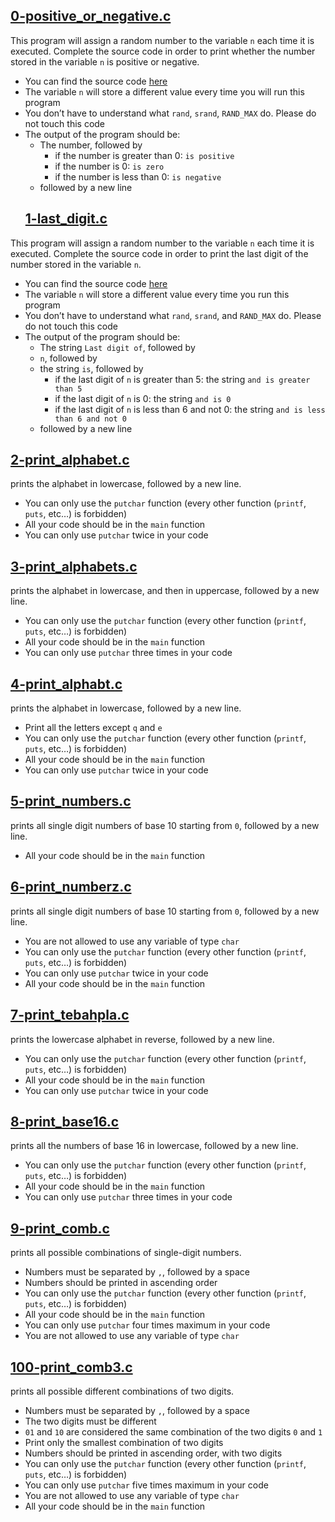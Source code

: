 ## [0-positive_or_negative.c](./0-positive_or_negative.c)
This program will assign a random number to the variable `n` each time it is executed. Complete the source code in order to print whether the number stored in the variable `n` is positive or negative.

* You can find the source code [here](https://intranet.alxswe.com/rltoken/rrqNDWjrCWdARnWFLPExPw)
* The variable `n` will store a different value every time you will run this program
* You don’t have to understand what `rand`, `srand`, `RAND_MAX` do. Please do not touch this code
* The output of the program should be:
  * The number, followed by
    * if the number is greater than 0: `is positive`
    * if the number is 0: `is zero`
    * if the number is less than 0: `is negative`
  * followed by a new line
  ## [1-last_digit.c](./1-last_digit.c)
This program will assign a random number to the variable `n` each time it is executed. Complete the source code in order to print the last digit of the number stored in the variable `n`.

* You can find the source code [here](https://intranet.alxswe.com/rltoken/5HWhPDsq3jq1yCRQFrLl4Q)
* The variable `n` will store a different value every time you run this program
* You don’t have to understand what `rand`, `srand`, and `RAND_MAX` do. Please do not touch this code
* The output of the program should be:
  * The string `Last digit of`, followed by
  * `n`, followed by
  * the string `is`, followed by
    * if the last digit of `n` is greater than 5: the string `and is greater than 5`
    * if the last digit of `n` is 0: the string `and is 0`
    * if the last digit of `n` is less than 6 and not 0: the string `and is less than 6 and not 0`
  * followed by a new line
## [2-print_alphabet.c](./2-print_alphabet.c)
  prints the alphabet in lowercase, followed by a new line.

* You can only use the `putchar` function (every other function (`printf`, `puts`, etc…) is forbidden)
* All your code should be in the `main` function
* You can only use `putchar` twice in your code
## [3-print_alphabets.c](3-print_alphabets.c)
prints the alphabet in lowercase, and then in uppercase, followed by a new line.

* You can only use the `putchar` function (every other function (`printf`, `puts`, etc…) is forbidden)
* All your code should be in the `main` function
* You can only use `putchar` three times in your code
## [4-print_alphabt.c](./4-print_alphabt.c)
prints the alphabet in lowercase, followed by a new line.

* Print all the letters except `q` and `e`
* You can only use the `putchar` function (every other function (`printf`, `puts`, etc…) is forbidden)
* All your code should be in the `main` function
* You can only use `putchar` twice in your code
## [5-print_numbers.c](./5-print_numbers.c)
prints all single digit numbers of base 10 starting from `0`, followed by a new line.

* All your code should be in the `main` function
## [6-print_numberz.c](./6-print_numberz.c)
 prints all single digit numbers of base 10 starting from `0`, followed by a new line.

* You are not allowed to use any variable of type `char`
* You can only use the `putchar` function (every other function (`printf`, `puts`, etc…) is forbidden)
* You can only use `putchar` twice in your code
* All your code should be in the `main` function
## [7-print_tebahpla.c](./7-print_tebahpla.c)
prints the lowercase alphabet in reverse, followed by a new line.

* You can only use the `putchar` function (every other function (`printf`, `puts`, etc…) is forbidden)
* All your code should be in the `main` function
* You can only use `putchar` twice in your code
## [8-print_base16.c](./8-print_base16.c)
prints all the numbers of base 16 in lowercase, followed by a new line.

* You can only use the `putchar` function (every other function (`printf`, `puts`, etc…) is forbidden)
* All your code should be in the `main` function
* You can only use `putchar` three times in your code
## [9-print_comb.c](./9-print_comb.c)
 prints all possible combinations of single-digit numbers.

* Numbers must be separated by `,`, followed by a space
* Numbers should be printed in ascending order
* You can only use the `putchar` function (every other function (`printf`, `puts`, etc…) is forbidden)
* All your code should be in the `main` function
* You can only use `putchar` four times maximum in your code
* You are not allowed to use any variable of type `char`
## [100-print_comb3.c](./100-print_comb3.c)
prints all possible different combinations of two digits.

* Numbers must be separated by `,`, followed by a space
* The two digits must be different
* `01` and `10` are considered the same combination of the two digits `0` and `1`
* Print only the smallest combination of two digits
* Numbers should be printed in ascending order, with two digits
* You can only use the `putchar` function (every other function (`printf`, `puts`, etc…) is forbidden)
* You can only use `putchar` five times maximum in your code
* You are not allowed to use any variable of type `char`
* All your code should be in the `main` function
